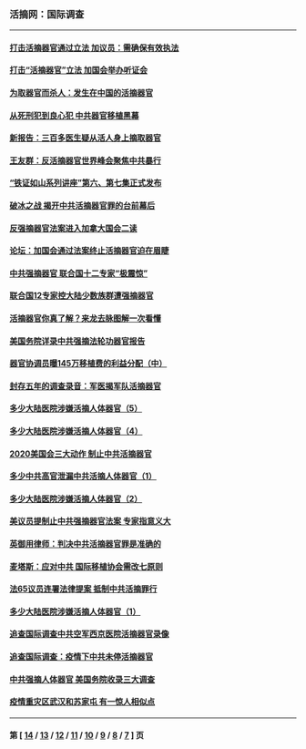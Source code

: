 ### 活摘网：国际调查
---
#### [打击活摘器官通过立法 加议员：需确保有效执法](../../pages/nf5947/n13886356.md?03310430) 
#### [打击“活摘器官”立法 加国会举办听证会](../../pages/nf5947/n13869362.md?03310430) 
#### [为取器官而杀人：发生在中国的活摘器官](../../pages/nf5947/n13794731.md?03310430) 
#### [从死刑犯到良心犯 中共器官移植黑幕](../../pages/nf5947/n13764669.md?03310430) 
#### [新报告：三百多医生疑从活人身上摘取器官](../../pages/nf5947/n13703044.md?03310430) 
#### [王友群：反活摘器官世界峰会聚焦中共暴行](../../pages/nf5947/n13250738.md?03310430) 
#### [“铁证如山系列讲座”第六、第七集正式发布](../../pages/nf5947/n13106287.md?03310430) 
#### [破冰之战 揭开中共活摘器官罪的台前幕后](../../pages/nf5947/n13082457.md?03310430) 
#### [反强摘器官法案进入加拿大国会二读](../../pages/nf5947/n13033450.md?03310430) 
#### [论坛：加国会通过法案终止活摘器官迫在眉睫](../../pages/nf5947/n13029839.md?03310430) 
#### [中共强摘器官 联合国十二专家“极震惊”](../../pages/nf5947/n13024313.md?03310430) 
#### [联合国12专家控大陆少数族群遭强摘器官](../../pages/nf5947/n13023877.md?03310430) 
#### [活摘器官你真了解？来龙去脉图解一次看懂](../../pages/nf5947/n13013820.md?03310430) 
#### [美国务院详录中共强摘法轮功器官报告](../../pages/nf5947/n12944519.md?03310430) 
#### [器官协调员曝145万移植费的利益分配（中）](../../pages/nf5947/n12894547.md?03310430) 
#### [封存五年的调查录音：军医揭军队活摘器官](../../pages/nf5947/n12798692.md?03310430) 
#### [多少大陆医院涉嫌活摘人体器官（5）](../../pages/nf5947/n12768383.md?03310430) 
#### [多少大陆医院涉嫌活摘人体器官（4）](../../pages/nf5947/n12664434.md?03310430) 
#### [2020美国会三大动作 制止中共活摘器官](../../pages/nf5947/n12682004.md?03310430) 
#### [多少中共高官泄漏中共活摘人体器官（1）](../../pages/nf5947/n12671234.md?03310430) 
#### [多少大陆医院涉嫌活摘人体器官（2）](../../pages/nf5947/n12655589.md?03310430) 
#### [美议员提制止中共强摘器官法案 专家指意义大](../../pages/nf5947/n12630561.md?03310430) 
#### [英御用律师：判决中共活摘器官罪是准确的](../../pages/nf5947/n12580740.md?03310430) 
#### [麦塔斯：应对中共 国际移植协会需改七原则](../../pages/nf5947/n12514711.md?03310430) 
#### [法65议员连署法律提案 抵制中共活摘罪行](../../pages/nf5947/n12437047.md?03310430) 
#### [多少大陆医院涉嫌活摘人体器官（1）](../../pages/nf5947/n12414284.md?03310430) 
#### [追查国际调查中共空军西京医院活摘器官录像](../../pages/nf5947/n12348837.md?03310430) 
#### [追查国际调查：疫情下中共未停活摘器官](../../pages/nf5947/n12273415.md?03310430) 
#### [中共强摘人体器官 美国务院收录三大调查](../../pages/nf5947/n12181488.md?03310430) 
#### [疫情重灾区武汉和苏家屯 有一惊人相似点](../../pages/nf5947/n12150824.md?03310430) 

---
#### 第 [ [14](./14.md?03310430) / [13](./13.md?03310430) / [12](./12.md?03310430) / [11](./11.md?03310430) / [10](./10.md?03310430) / [9](./9.md?03310430) / [8](./8.md?03310430) / [7](./7.md?03310430) ] 页
